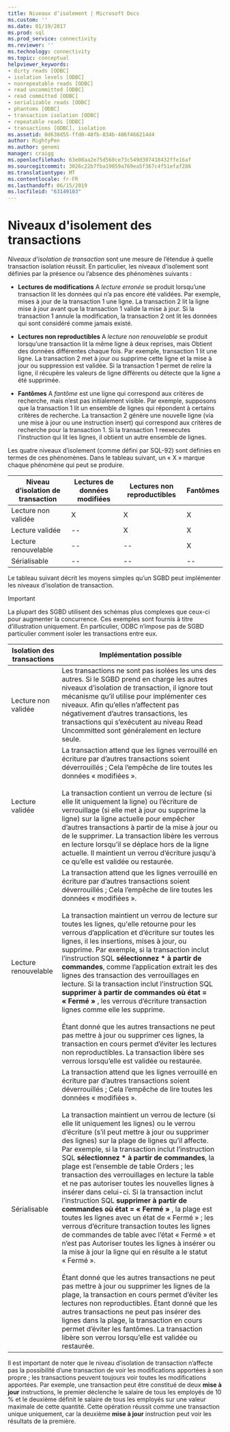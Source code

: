 ```yaml
---
title: Niveaux d’isolement | Microsoft Docs
ms.custom: ''
ms.date: 01/19/2017
ms.prod: sql
ms.prod_service: connectivity
ms.reviewer: ''
ms.technology: connectivity
ms.topic: conceptual
helpviewer_keywords:
- dirty reads [ODBC]
- isolation levels [ODBC]
- nonrepeatable reads [ODBC]
- read uncommitted [ODBC]
- read committed [ODBC]
- serializable reads [ODBC]
- phantoms [ODBC]
- transaction isolation [ODBC]
- repeatable reads [ODBC]
- transactions [ODBC], isolation
ms.assetid: 0d638d55-ffd0-48fb-834b-406f466214d4
author: MightyPen
ms.author: genemi
manager: craigg
ms.openlocfilehash: 63e08aa2e75d560ce73c549d307418432ffe16af
ms.sourcegitcommit: 3026c22b7fba19059a769ea5f367c4f51efaf286
ms.translationtype: MT
ms.contentlocale: fr-FR
ms.lasthandoff: 06/15/2019
ms.locfileid: "63149103"
---
```

# <a name="transaction-isolation-levels"></a>Niveaux d'isolement des transactions
*Niveaux d’isolation de transaction* sont une mesure de l’étendue à quelle transaction isolation réussit. En particulier, les niveaux d’isolement sont définies par la présence ou l’absence des phénomènes suivants :  
  
-   **Lectures de modifications** A *lecture erronée* se produit lorsqu’une transaction lit les données qui n’a pas encore été validées. Par exemple, mises à jour de la transaction 1 une ligne. La transaction 2 lit la ligne mise à jour avant que la transaction 1 valide la mise à jour. Si la transaction 1 annule la modification, la transaction 2 ont lit les données qui sont considéré comme jamais existé.  
  
-   **Lectures non reproductibles** A *lecture non renouvelable* se produit lorsqu’une transaction lit la même ligne à deux reprises, mais Obtient des données différentes chaque fois. Par exemple, transaction 1 lit une ligne. La transaction 2 met à jour ou supprime cette ligne et la mise à jour ou suppression est validée. Si la transaction 1 permet de relire la ligne, il récupère les valeurs de ligne différents ou détecte que la ligne a été supprimée.  
  
-   **Fantômes** A *fantôme* est une ligne qui correspond aux critères de recherche, mais n’est pas initialement visible. Par exemple, supposons que la transaction 1 lit un ensemble de lignes qui répondent à certains critères de recherche. La transaction 2 génère une nouvelle ligne (via une mise à jour ou une instruction insert) qui correspond aux critères de recherche pour la transaction 1. Si la transaction 1 reexecutes l’instruction qui lit les lignes, il obtient un autre ensemble de lignes.  
  
 Les quatre niveaux d’isolement (comme défini par SQL-92) sont définies en termes de ces phénomènes. Dans le tableau suivant, un « X » marque chaque phénomène qui peut se produire.  
  
|Niveau d’isolation de transaction|Lectures de données modifiées|Lectures non reproductibles|Fantômes|  
|---------------------------------|-----------------|-------------------------|--------------|  
|Lecture non validée|X|X|X|  
|Lecture validée|--|X|X|  
|Lecture renouvelable|--|--|X|  
|Sérialisable|--|--|--|  
  
 Le tableau suivant décrit les moyens simples qu’un SGBD peut implémenter les niveaux d’isolation de transaction.  
  
> [!IMPORTANT]  
>  La plupart des SGBD utilisent des schémas plus complexes que ceux-ci pour augmenter la concurrence. Ces exemples sont fournis à titre d’illustration uniquement. En particulier, ODBC n’impose pas de SGBD particulier comment isoler les transactions entre eux.  
  
|Isolation des transactions|Implémentation possible|  
|---------------------------|-----------------------------|  
|Lecture non validée|Les transactions ne sont pas isolées les uns des autres. Si le SGBD prend en charge les autres niveaux d’isolation de transaction, il ignore tout mécanisme qu’il utilise pour implémenter ces niveaux. Afin qu’elles n’affectent pas négativement d’autres transactions, les transactions qui s’exécutent au niveau Read Uncommitted sont généralement en lecture seule.|  
|Lecture validée|La transaction attend que les lignes verrouillé en écriture par d’autres transactions soient déverrouillés ; Cela l’empêche de lire toutes les données « modifiées ».<br /><br /> La transaction contient un verrou de lecture (si elle lit uniquement la ligne) ou l’écriture de verrouillage (si elle met à jour ou supprime la ligne) sur la ligne actuelle pour empêcher d’autres transactions à partir de la mise à jour ou de le supprimer. La transaction libère les verrous en lecture lorsqu’il se déplace hors de la ligne actuelle. Il maintient un verrou d’écriture jusqu'à ce qu’elle est validée ou restaurée.|  
|Lecture renouvelable|La transaction attend que les lignes verrouillé en écriture par d’autres transactions soient déverrouillés ; Cela l’empêche de lire toutes les données « modifiées ».<br /><br /> La transaction maintient un verrou de lecture sur toutes les lignes, qu'elle retourne pour les verrous d’application et d’écriture sur toutes les lignes, il les insertions, mises à jour, ou supprime. Par exemple, si la transaction inclut l’instruction SQL **sélectionnez \* à partir de commandes**, comme l’application extrait les des lignes des transaction des verrouillages en lecture. Si la transaction inclut l’instruction SQL **supprimer à partir de commandes où état = « Fermé »** , les verrous d’écriture transaction lignes comme elle les supprime.<br /><br /> Étant donné que les autres transactions ne peut pas mettre à jour ou supprimer ces lignes, la transaction en cours permet d’éviter les lectures non reproductibles. La transaction libère ses verrous lorsqu’elle est validée ou restaurée.|  
|Sérialisable|La transaction attend que les lignes verrouillé en écriture par d’autres transactions soient déverrouillés ; Cela l’empêche de lire toutes les données « modifiées ».<br /><br /> La transaction maintient un verrou de lecture (si elle lit uniquement les lignes) ou le verrou d’écriture (s’il peut mettre à jour ou supprimer des lignes) sur la plage de lignes qu’il affecte. Par exemple, si la transaction inclut l’instruction SQL **sélectionnez \* à partir de commandes**, la plage est l’ensemble de table Orders ; les transaction des verrouillages en lecture la table et ne pas autoriser toutes les nouvelles lignes à insérer dans celui-ci. Si la transaction inclut l’instruction SQL **supprimer à partir de commandes où état = « Fermé »** , la plage est toutes les lignes avec un état de « Fermé » ; les verrous d’écriture transaction toutes les lignes de commandes de table avec l’état « Fermé » et n’est pas Autoriser toutes les lignes à insérer ou la mise à jour la ligne qui en résulte a le statut « Fermé ».<br /><br /> Étant donné que les autres transactions ne peut pas mettre à jour ou supprimer les lignes de la plage, la transaction en cours permet d’éviter les lectures non reproductibles. Étant donné que les autres transactions ne peut pas insérer des lignes dans la plage, la transaction en cours permet d’éviter les fantômes. La transaction libère son verrou lorsqu’elle est validée ou restaurée.|  
  
 Il est important de noter que le niveau d’isolation de transaction n’affecte pas la possibilité d’une transaction de voir les modifications apportées à son propre ; les transactions peuvent toujours voir toutes les modifications apportées. Par exemple, une transaction peut être constitué de deux **mise à jour** instructions, le premier déclenche le salaire de tous les employés de 10 % et le deuxième définit le salaire de tous les employés sur une valeur maximale de cette quantité. Cette opération réussit comme une transaction unique uniquement, car la deuxième **mise à jour** instruction peut voir les résultats de la première.
